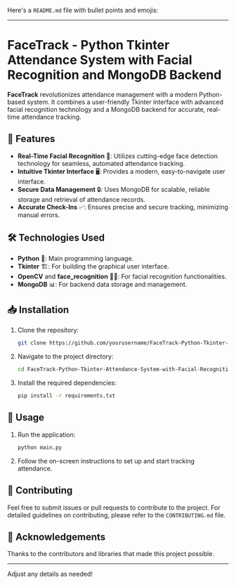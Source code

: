Here's a `README.md` file with bullet points and emojis:

---

# FaceTrack - Python Tkinter Attendance System with Facial Recognition and MongoDB Backend

**FaceTrack** revolutionizes attendance management with a modern Python-based system. It combines a user-friendly Tkinter interface with advanced facial recognition technology and a MongoDB backend for accurate, real-time attendance tracking.

## 🚀 Features

- **Real-Time Facial Recognition** 👤: Utilizes cutting-edge face detection technology for seamless, automated attendance tracking.
- **Intuitive Tkinter Interface** 🖥️: Provides a modern, easy-to-navigate user interface.
- **Secure Data Management** 🔒: Uses MongoDB for scalable, reliable storage and retrieval of attendance records.
- **Accurate Check-Ins** ✅: Ensures precise and secure tracking, minimizing manual errors.

## 🛠️ Technologies Used

- **Python** 🐍: Main programming language.
- **Tkinter** 🏗️: For building the graphical user interface.
- **OpenCV** and **face_recognition** 🕵️‍♂️: For facial recognition functionalities.
- **MongoDB** 📊: For backend data storage and management.

## 📥 Installation

1. Clone the repository:
   ```bash
   git clone https://github.com/yourusername/FaceTrack-Python-Tkinter-Attendance-System-with-Facial-Recognition-MongoDB-Backend.git
   ```
2. Navigate to the project directory:
   ```bash
   cd FaceTrack-Python-Tkinter-Attendance-System-with-Facial-Recognition-MongoDB-Backend
   ```
3. Install the required dependencies:
   ```bash
   pip install -r requirements.txt
   ```

## 🚀 Usage

1. Run the application:
   ```bash
   python main.py
   ```
2. Follow the on-screen instructions to set up and start tracking attendance.

## 🤝 Contributing

Feel free to submit issues or pull requests to contribute to the project. For detailed guidelines on contributing, please refer to the `CONTRIBUTING.md` file.


## 🙏 Acknowledgements

Thanks to the contributors and libraries that made this project possible.

---

Adjust any details as needed!
